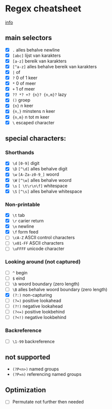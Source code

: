 # Regex cheatsheet
[info](https://www.regular-expressions.info)

## main selectors
- [x] `.` alles behalve newline
- [x] `[abc]` lijst van karakters
- [x] `[a-z]` bereik van karakters
- [x] `[^a-z]` alles behalve bereik van karakters
- [x] `|` of
- [x] `?` 0 of 1 keer
- [x] `*` 0 of meer
- [x] `+` 1 of meer
- [x] `?? *? +? {n}? {n,m}?` lazy
- [x] `()` groep
- [x] `{n}` n keer
- [x] `{n,}` minstens n keer
- [x] `{n,m}` n tot m keer
- [x] `\` escaped character

## special characters:
### Shorthands
- [x] `\d` `[0-9]` digit
- [x] `\D` `[^\d]` alles behalve digit
- [x] `\w` `[A-Za-z0-9_]` woord
- [x] `\W` `[^\w]` alles behalve woord
- [x] `\s` `[ \t\r\n\f]` whitespace
- [x] `\S` `[^\s]` alles behalve whitespace

### Non-printable
- [x] `\t` tab
- [x] `\r` carier return
- [x] `\n` newline
- [x] `\f` form feed
- [ ] `\cA-Z` ASCII control characters
- [ ] `\x01-FF` ASCII characters
- [ ] `\uFFFF` unicode character

### Looking around (not captured)
- [ ] `^` begin
- [ ] `$` eind
- [ ] `\b` woord boundary (zero length)
- [ ] `\B` alles behalve woord boundary (zero length)
- [x] `(?:)` non-capturing
- [ ] `(?=)` positive lookahead
- [ ] `(?!)` negative lookahead
- [ ] `(?<=)` positive lookbehind
- [ ] `(?<!)` negative lookbehind

### Backreference
- [ ] `\1-99` backreference

## not supported
- `(?P<n>)` named groups
- `(?P=n)` referencing named groups

## Optimization
- [ ] Permutate not further then needed